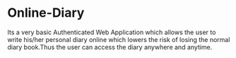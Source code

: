 # Online-Diary
Its a very basic Authenticated Web Application which allows the user to write his/her personal diary online which lowers the risk of losing the normal diary book.Thus the user can access the diary anywhere and anytime.
